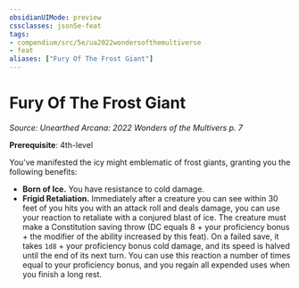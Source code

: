 ```yaml
---
obsidianUIMode: preview
cssclasses: json5e-feat
tags:
- compendium/src/5e/ua2022wondersofthemultiverse
- feat
aliases: ["Fury Of The Frost Giant"]
---
```

# Fury Of The Frost Giant
*Source: Unearthed Arcana: 2022 Wonders of the Multivers p. 7*  

**Prerequisite**: 4th-level

You've manifested the icy might emblematic of frost giants, granting you the following benefits:

- **Born of Ice.** You have resistance to cold damage.  
- **Frigid Retaliation.** Immediately after a creature you can see within 30 feet of you hits you with an attack roll and deals damage, you can use your reaction to retaliate with a conjured blast of ice. The creature must make a Constitution saving throw (DC equals 8 + your proficiency bonus + the modifier of the ability increased by this feat). On a failed save, it takes `1d8` + your proficiency bonus cold damage, and its speed is halved until the end of its next turn. You can use this reaction a number of times equal to your proficiency bonus, and you regain all expended uses when you finish a long rest.